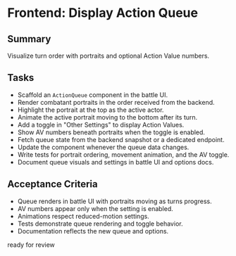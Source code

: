 # Frontend: Display Action Queue

## Summary
Visualize turn order with portraits and optional Action Value numbers.

## Tasks
- Scaffold an `ActionQueue` component in the battle UI.
- Render combatant portraits in the order received from the backend.
- Highlight the portrait at the top as the active actor.
- Animate the active portrait moving to the bottom after its turn.
- Add a toggle in "Other Settings" to display Action Values.
- Show AV numbers beneath portraits when the toggle is enabled.
- Fetch queue state from the backend snapshot or a dedicated endpoint.
- Update the component whenever the queue data changes.
- Write tests for portrait ordering, movement animation, and the AV toggle.
- Document queue visuals and settings in battle UI and options docs.

## Acceptance Criteria
- Queue renders in battle UI with portraits moving as turns progress.
- AV numbers appear only when the setting is enabled.
- Animations respect reduced-motion settings.
- Tests demonstrate queue rendering and toggle behavior.
- Documentation reflects the new queue and options.

ready for review
